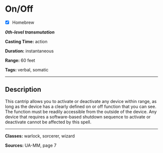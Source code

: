 # On/Off

- [x] Homebrew

***0th-level transmutation***

**Casting Time:** action

**Duration:** instantaneous

**Range:** 60 feet

**Tags:** verbal, somatic

---

## Description
This cantrip allows you to activate or deactivate any device within range, as long as the device has a clearly defined on or off function that you can see.
The function must be readily accessible from the outside of the device.
Any device that requires a software-based shutdown sequence to activate or deactivate cannot be affected by this spell.

---

**Classes:** warlock, sorcerer, wizard

**Sources:** UA-MM, page 7

<!-- WA Pass Needed -->
